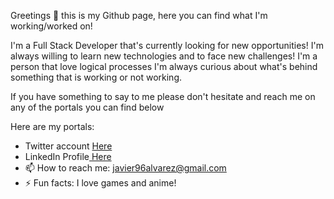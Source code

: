 
Greetings 👋 this is my Github page, here you can find what I'm working/worked on!

  I'm a Full Stack Developer that's currently looking for new opportunities! I'm always willing to learn new technologies and to face new challenges!
  I'm a person that love logical processes I'm always curious about what's behind something that is working or not working.
 
  If you have something to say to me please don't hesitate and reach me on any of the portals you can find below

Here are my portals:

- Twitter account <a href="https://twitter.com/J6alvarez" target="_blank"> Here</a>
- LinkedIn Profile<a href="https://www.linkedin.com/in/javier6alvarez/" target="_blank"> Here</a>
- 📫 How to reach me: javier96alvarez@gmail.com
- ⚡ Fun facts: I love games and anime!
